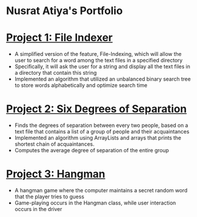 # Nusrat Atiya's Portfolio

# [Project 1: File Indexer](https://github.com/nusratatiya/file-indexer)

- A simplified version of the feature, File-Indexing, which will allow the user to search for a word among the text files in a specified directory
- Specifically, it will ask the user for a string and display all the text files in a directory that contain this string
- Implemented an algorithm that utilized an unbalanced binary search tree to store words alphabetically and optimize search time

# [Project 2: Six Degrees of Separation](https://github.com/nusratatiya/Six-Degrees-of-Separation)
- Finds the degrees of separation between every two people, based on a text file that contains a list of a group of people and their acquaintances
- Implemented an algorithm using ArrayLists and arrays that prints the shortest chain of acquaintances.  
- Computes the average degree of separation of the entire group

# [Project 3: Hangman](https://github.com/nusratatiya/hangman)
- A hangman game where the computer maintains a secret random word that the player tries to guess
- Game-playing occurs in the Hangman class, while user interaction occurs in the driver
